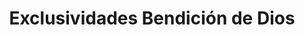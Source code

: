 ---
title: "Exclusividades Bendición de Dios"
url: /quetzaltenango/exclusividades-bendicion-de-dios/
shop: Kleidung
---